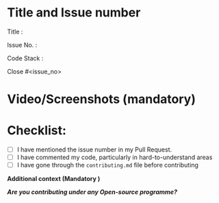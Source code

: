 # Title and Issue number 
<!-- Please make sure issue number is mention in Pull Request else PR will not be merged. -->
Title :

Issue No. :

Code Stack : 

Close #<issue_no>
<!-- Example Close #244  -->
<!-- Replace `issue_no` with the issue number which is fixed in this PR -->


# Video/Screenshots (mandatory)
<!--Please try to attach the working video of your new deployed project here -->
<!-- It is not applicable for the templates of adding feature or fixing bugs -->

# Checklist:

- [ ] I have mentioned the issue number in my Pull Request.
- [ ] I have commented my code, particularly in hard-to-understand areas
- [ ] I have gone through the  `contributing.md` file before contributing
<!-- [X] - put a cross/X inside [] to check the box -->
**Additional context (Mandatory )**

***Are you contributing under any Open-source programme?***
<!--Mention it here-->




